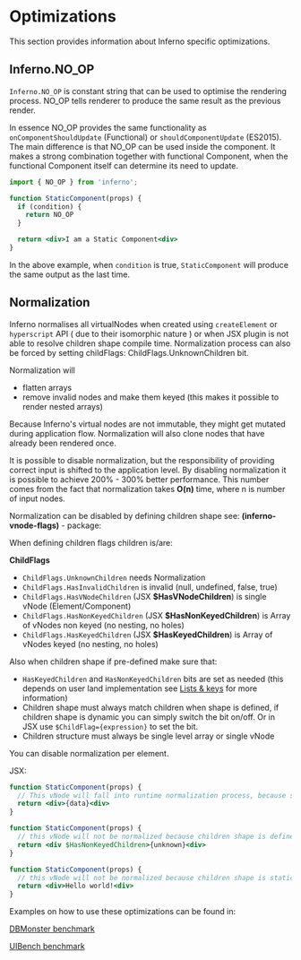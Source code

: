 # Optimizations
This section provides information about Inferno specific optimizations.

## Inferno.NO_OP
`Inferno.NO_OP` is constant string that can be used to optimise the rendering process. NO_OP tells renderer to produce the same result as the previous render.

In essence NO_OP provides the same functionality as `onComponentShouldUpdate` (Functional) or `shouldComponentUpdate` (ES2015).
The main difference is that NO_OP can be used inside the component. It makes a strong combination together with functional Component, when the functional Component itself can determine its need to update.

```jsx
import { NO_OP } from 'inferno';

function StaticComponent(props) {
  if (condition) {
    return NO_OP
  }

  return <div>I am a Static Component<div>
}
```

In the above example, when `condition` is true, `StaticComponent` will produce the same output as the last time.

## Normalization
Inferno normalises all virtualNodes when created using `createElement` or `hyperscript` API ( due to their isomorphic nature )
or when JSX plugin is not able to resolve children shape compile time. Normalization process can also be forced by setting
childFlags: ChildFlags.UnknownChildren bit.

Normalization will

- flatten arrays
- remove invalid nodes and make them keyed (this makes it possible to render nested arrays)

Because Inferno's virtual nodes are not immutable, they might get mutated during application flow.
Normalization will also clone nodes that have already been rendered once.

It is possible to disable normalization, but the responsibility of providing correct input is shifted to the application level.
By disabling normalization it is possible to achieve 200% - 300% better performance. This number comes from the fact that normalization takes **O(n)** time, where n is number of input nodes.

Normalization can be disabled by defining children shape see: **(inferno-vnode-flags)** - package:

When defining children flags children is/are:

**ChildFlags**
- `ChildFlags.UnknownChildren` needs Normalization
- `ChildFlags.HasInvalidChildren` is invalid (null, undefined, false, true)
- `ChildFlags.HasVNodeChildren` (JSX **$HasVNodeChildren**) is single vNode (Element/Component)
- `ChildFlags.HasNonKeyedChildren` (JSX **$HasNonKeyedChildren**) is Array of vNodes non keyed (no nesting, no holes)
- `ChildFlags.HasKeyedChildren` (JSX **$HasKeyedChildren**) is Array of vNodes keyed (no nesting, no holes)

Also when children shape if pre-defined make sure that:
- `HasKeyedChildren` and `HasNonKeyedChildren` bits are set as needed (this depends on user land implementation see [Lists & keys](http://localhost:8080/docs/guides/benefits/list-rendering) for more information)
- Children shape must always match children when shape is defined, if children shape is dynamic you can simply switch the bit on/off. Or in JSX use `$ChildFlag={expression}` to set the bit.
- Children structure must always be single level array or single vNode

You can disable normalization per element.

JSX:
```jsx
function StaticComponent(props) {
  // This vNode will fall into runtime normalization process, because shape of chilren is unknown compile time
  return <div>{data}<div>
}
```

```jsx
function StaticComponent(props) {
  // this vNode will not be normalized because children shape is defined
  return <div $HasNonKeyedChildren>{unknown}<div>
}
```

```jsx
function StaticComponent(props) {
  // this vNode will not be normalized because children shape is static and no shape needs to be added
  return <div>Hello world!<div>
}
```

Examples on how to use these optimizations can be found in:

[DBMonster benchmark](https://github.com/infernojs/inferno/blob/master/benchmarks/dbmonster/app.js)

[UIBench benchmark](https://github.com/infernojs/inferno/blob/master/benchmarks/uibench/app.js)

